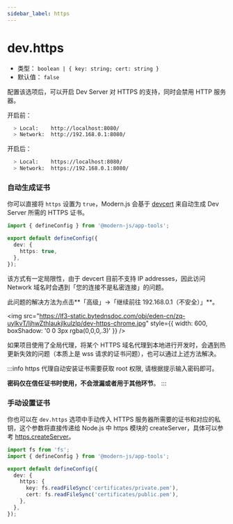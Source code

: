 ```yaml
---
sidebar_label: https
---
```


# dev.https

- 类型： `boolean | { key: string; cert: string }`
- 默认值： `false`

配置该选项后，可以开启 Dev Server 对 HTTPS 的支持，同时会禁用 HTTP 服务器。

开启前：

```bash
  > Local:    http://localhost:8080/
  > Network:  http://192.168.0.1:8080/
```

开启后：

```bash
  > Local:    https://localhost:8080/
  > Network:  https://192.168.0.1:8080/
```

### 自动生成证书

你可以直接将 `https` 设置为 `true`，Modern.js 会基于 [devcert](https://github.com/davewasmer/devcert) 来自动生成 Dev Server 所需的 HTTPS 证书。

```ts title="modern.config.ts"
import { defineConfig } from '@modern-js/app-tools';

export default defineConfig({
  dev: {
    https: true,
  },
});
```

该方式有一定局限性，由于 devcert 目前不支持 IP addresses，因此访问 Network 域名时会遇到「您的连接不是私密连接」的问题。

此问题的解决方法为点击**「高级」->「继续前往 192.168.0.1（不安全）」**。

<img src="https://lf3-static.bytednsdoc.com/obj/eden-cn/zq-uylkvT/ljhwZthlaukjlkulzlp/dev-https-chrome.jpg" style={{ width: 600, boxShadow: '0 0 3px rgba(0,0,0,.3)' }} />

如果项目使用了全局代理，将某个 HTTPS 域名代理到本地进行开发时，会遇到热更新失效的问题（本质上是 wss 请求的证书问题），也可以通过上述方法解决。

:::info
https 代理自动安装证书需要获取 root 权限, 请根据提示输入密码即可。

**密码仅在信任证书时使用，不会泄漏或者用于其他环节**。
:::

### 手动设置证书

你也可以在 `dev.https` 选项中手动传入 HTTPS 服务器所需要的证书和对应的私钥，这个参数将直接传递给 Node.js 中 https 模块的 createServer，具体可以参考 [https.createServer](https://nodejs.org/api/https.html#https_https_createserver_options_requestlistener)。

```ts title="modern.config.ts"
import fs from 'fs';
import { defineConfig } from '@modern-js/app-tools';

export default defineConfig({
  dev: {
    https: {
      key: fs.readFileSync('certificates/private.pem'),
      cert: fs.readFileSync('certificates/public.pem'),
    },
  },
});
```
